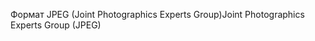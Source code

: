 <span data-ttu-id="dc8f9-101">Формат JPEG (Joint Photographics Experts Group)</span><span class="sxs-lookup"><span data-stu-id="dc8f9-101">Joint Photographics Experts Group (JPEG)</span></span>